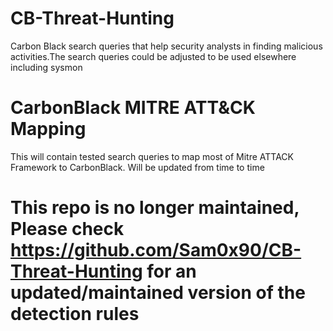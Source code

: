 # CB-Threat-Hunting
Carbon Black search queries that help security analysts in finding malicious activities.The search queries could be adjusted to be used elsewhere including sysmon 

# CarbonBlack MITRE ATT&CK Mapping
This will contain tested search queries to map most of Mitre ATTACK Framework to CarbonBlack. Will be updated from time to time

# This repo is no longer maintained, Please check https://github.com/Sam0x90/CB-Threat-Hunting for an updated/maintained version of the detection rules
